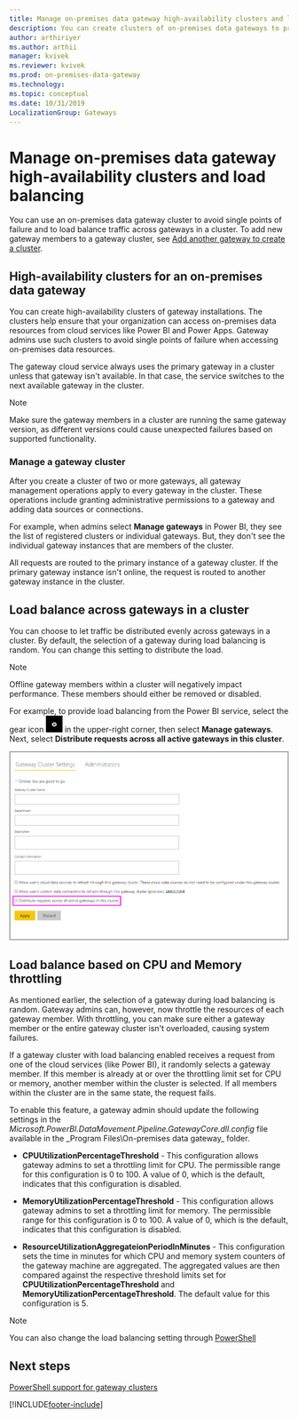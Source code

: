 ```yaml
---
title: Manage on-premises data gateway high-availability clusters and load balancing
description: You can create clusters of on-premises data gateways to provide high availability for your enterprise. In addition, you can configure your clusters to provide load balancing over multiple computers.
author: arthiriyer
ms.author: arthii
manager: kvivek
ms.reviewer: kvivek
ms.prod: on-premises-data-gateway
ms.technology:
ms.topic: conceptual
ms.date: 10/31/2019
LocalizationGroup: Gateways 
---
```


# Manage on-premises data gateway high-availability clusters and load balancing

You can use an on-premises data gateway cluster to avoid single points of failure and to load balance traffic across gateways in a cluster. To add new gateway members to a gateway cluster, see [Add another gateway to create a cluster](service-gateway-install.md#add-another-gateway-to-create-a-cluster).

## High-availability clusters for an on-premises data gateway

You can create high-availability clusters of gateway installations. The clusters help ensure that your organization can access on-premises data resources from cloud services like Power BI and Power Apps. Gateway admins use such clusters to avoid single points of failure when accessing on-premises data resources.

The gateway cloud service always uses the primary gateway in a cluster unless that gateway isn't available. In that case, the service switches to the next available gateway in the cluster.

>[!Note]
> Make sure the gateway members in a cluster are running the same gateway version, as different versions could cause unexpected failures based on supported functionality.

### Manage a gateway cluster

After you create a cluster of two or more gateways, all gateway management operations apply to every gateway in the cluster. These operations include granting administrative permissions to a gateway and adding data sources or connections.

For example, when admins select **Manage gateways** in Power BI, they see the list of registered clusters or individual gateways. But, they don't see the individual gateway instances that are members of the cluster.

All requests are routed to the primary instance of a gateway cluster. If the primary gateway instance isn't online, the request is routed to another gateway instance in the cluster.

## Load balance across gateways in a cluster

You can choose to let traffic be distributed evenly across gateways in a cluster. By default, the selection of a gateway during load balancing is random. You can change this setting to distribute the load.

> [!NOTE]
> Offline gateway members within a cluster will negatively impact performance. These members should either be removed or disabled.
    
For example, to provide load balancing from the Power BI service, select the gear icon ![A gear icon](media/service-gateway-manage/icon-gear.png) in the upper-right corner, then select **Manage gateways**. Next, select **Distribute requests across all active gateways in this cluster**.

![Gateway cluster settings](media/service-gateway-high-availability-clusters/gateway-onprem-loadbalance.png)

## Load balance based on CPU and Memory throttling

As mentioned earlier, the selection of a gateway during load balancing is random. Gateway admins can, however, now throttle the resources of each gateway member. With throttling, you can make sure either a gateway member or the entire gateway cluster isn't overloaded, causing system failures. 

If a gateway cluster with load balancing enabled receives a request from one of the cloud services (like Power BI), it randomly selects a gateway member. If this member is already at or over the throttling limit set for CPU or memory, another member within the cluster is selected. If all members within the cluster are in the same state, the request fails.    

To enable this feature, a gateway admin should update the following settings in  the _Microsoft.PowerBI.DataMovement.Pipeline.GatewayCore.dll.config_ file available in the _Program Files\On-premises data gateway\_ folder.

- **CPUUtilizationPercentageThreshold** - This configuration allows gateway admins to set a throttling limit for CPU. The permissible range for this configuration is 0 to 100. A value of 0, which is the default, indicates that this configuration is disabled. 

- **MemoryUtilizationPercentageThreshold** - This configuration allows gateway admins to set a throttling limit for memory. The permissible range for this configuration is 0 to 100. A value of 0, which is the default, indicates that this configuration is disabled. 

- **ResourceUtilizationAggregateionPeriodInMinutes** - This configuration sets the time in minutes for which CPU and memory system counters of the gateway machine are aggregated. The aggregated values are then compared against the respective threshold limits set for **CPUUtilizationPercentageThreshold** and **MemoryUtilizationPercentageThreshold**. The default value for this configuration is 5.

> [!NOTE]
> You can also change the load balancing setting through [PowerShell](/powershell/module/datagateway/set-datagatewaycluster)

## Next steps

[PowerShell support for gateway clusters](service-gateway-powershell-support.md)


[!INCLUDE[footer-include](../includes/footer-banner.md)]
